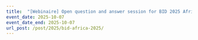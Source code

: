 ```yaml
---
title:  "[Webinaire] Open question and answer session for BID 2025 Africa"
event_date: 2025-10-07
event_date_end: 2025-10-07 
url_post: /post/2025/bid-africa-2025/
---
```

